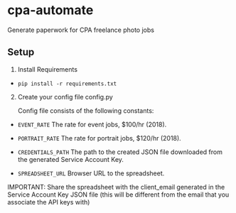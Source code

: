 # cpa-automate
Generate paperwork for CPA freelance photo jobs

## Setup

1. Install Requirements

- `pip install -r requirements.txt`

2. Create your config file config.py

    Config file consists of the following constants:

- `EVENT_RATE`
The rate for event jobs, $100/hr (2018).

- `PORTRAIT_RATE`
The rate for portrait jobs, $120/hr (2018).

- `CREDENTIALS_PATH`
The path to the created JSON file downloaded from the generated Service Account Key.

- `SPREADSHEET_URL`
Browser URL to the spreadsheet.

IMPORTANT: Share the spreadsheet with the client_email generated in the Service Account Key JSON file (this will be different from the email that you associate the API keys with)
